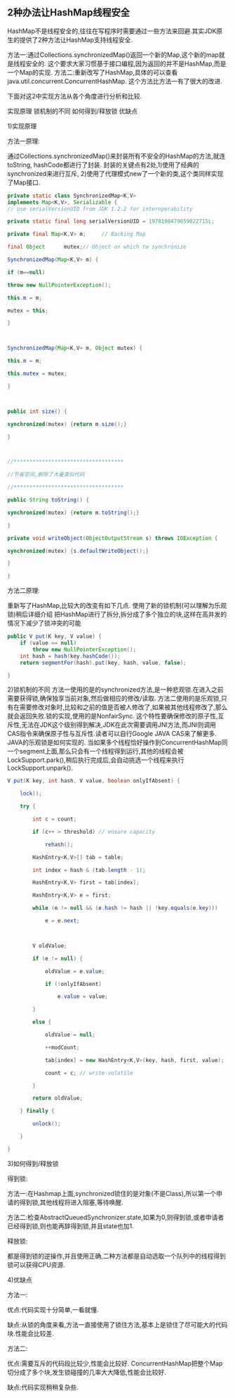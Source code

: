 ## 2种办法让HashMap线程安全
HashMap不是线程安全的,往往在写程序时需要通过一些方法来回避.其实JDK原生的提供了2种方法让HashMap支持线程安全.

方法一:通过Collections.synchronizedMap()返回一个新的Map,这个新的map就是线程安全的. 这个要求大家习惯基于接口编程,因为返回的并不是HashMap,而是一个Map的实现.
方法二:重新改写了HashMap,具体的可以查看java.util.concurrent.ConcurrentHashMap. 这个方法比方法一有了很大的改进.

下面对这2中实现方法从各个角度进行分析和比较.

实现原理
锁机制的不同
如何得到/释放锁
优缺点


1)实现原理

方法一原理:

通过Collections.synchronizedMap()来封装所有不安全的HashMap的方法,就连toString, hashCode都进行了封装. 封装的关键点有2处,1)使用了经典的synchronized来进行互斥, 2)使用了代理模式new了一个新的类,这个类同样实现了Map接口.


```java
private static class SynchronizedMap<K,V>
implements Map<K,V>, Serializable {
// use serialVersionUID from JDK 1.2.2 for interoperability

private static final long serialVersionUID = 1978198479659022715L;

private final Map<K,V> m;     // Backing Map

final Object      mutex;// Object on which to synchronize

SynchronizedMap(Map<K,V> m) {

if (m==null)

throw new NullPointerException();

this.m = m;

mutex = this;

}



SynchronizedMap(Map<K,V> m, Object mutex) {

this.m = m;

this.mutex = mutex;

}



public int size() {

synchronized(mutex) {return m.size();}

}



//***********************************

//节省空间,删除了大量类似代码

//***********************************

public String toString() {

synchronized(mutex) {return m.toString();}

}

private void writeObject(ObjectOutputStream s) throws IOException {

synchronized(mutex) {s.defaultWriteObject();}

}

}
```




方法二原理:

重新写了HashMap,比较大的改变有如下几点.
使用了新的锁机制(可以理解为乐观锁)稍后详细介绍
把HashMap进行了拆分,拆分成了多个独立的块,这样在高并发的情况下减少了锁冲突的可能
```java
public V put(K key, V value) {
    if (value == null)
        throw new NullPointerException();
    int hash = hash(key.hashCode());
    return segmentFor(hash).put(key, hash, value, false);

}
```

2)锁机制的不同
方法一使用的是的synchronized方法,是一种悲观锁.在进入之前需要获得锁,确保独享当前对象,然后做相应的修改/读取.
方法二使用的是乐观锁,只有在需要修改对象时,比较和之前的值是否被人修改了,如果被其他线程修改了,那么就会返回失败.锁的实现,使用的是NonfairSync. 这个特性要确保修改的原子性,互斥性,无法在JDK这个级别得到解决,JDK在此次需要调用JNI方法,而JNI则调用CAS指令来确保原子性与互斥性.读者可以自行Google JAVA CAS来了解更多. JAVA的乐观锁是如何实现的.
当如果多个线程恰好操作到ConcurrentHashMap同一个segment上面,那么只会有一个线程得到运行,其他的线程会被LockSupport.park(),稍后执行完成后,会自动挑选一个线程来执行LockSupport.unpark().

```java
V put(K key, int hash, V value, boolean onlyIfAbsent) {

    lock();

    try {

        int c = count;

        if (c++ > threshold) // ensure capacity

            rehash();

        HashEntry<K,V>[] tab = table;

        int index = hash & (tab.length - 1);

        HashEntry<K,V> first = tab[index];

        HashEntry<K,V> e = first;

        while (e != null && (e.hash != hash || !key.equals(e.key)))

            e = e.next;



        V oldValue;

        if (e != null) {

            oldValue = e.value;

            if (!onlyIfAbsent)

                e.value = value;

        }

        else {

            oldValue = null;

            ++modCount;

            tab[index] = new HashEntry<K,V>(key, hash, first, value);

            count = c; // write-volatile

        }

        return oldValue;

    } finally {

        unlock();

    }

}
```

3)如何得到/释放锁

得到锁:

方法一:在Hashmap上面,synchronized锁住的是对象(不是Class),所以第一个申请的得到锁,其他线程将进入阻塞,等待唤醒.

方法二:检查AbstractQueuedSynchronizer.state,如果为0,则得到锁,或者申请者已经得到锁,则也能再辞得到锁,并且state也加1.

释放锁:

都是得到锁的逆操作,并且使用正确,二种方法都是自动选取一个队列中的线程得到锁可以获得CPU资源.



4)优缺点

方法一:

优点:代码实现十分简单,一看就懂.

缺点:从锁的角度来看,方法一直接使用了锁住方法,基本上是锁住了尽可能大的代码块.性能会比较差.



方法二:

优点:需要互斥的代码段比较少,性能会比较好. ConcurrentHashMap把整个Map切分成了多个块,发生锁碰撞的几率大大降低,性能会比较好.

缺点:代码实现稍稍复杂些.
